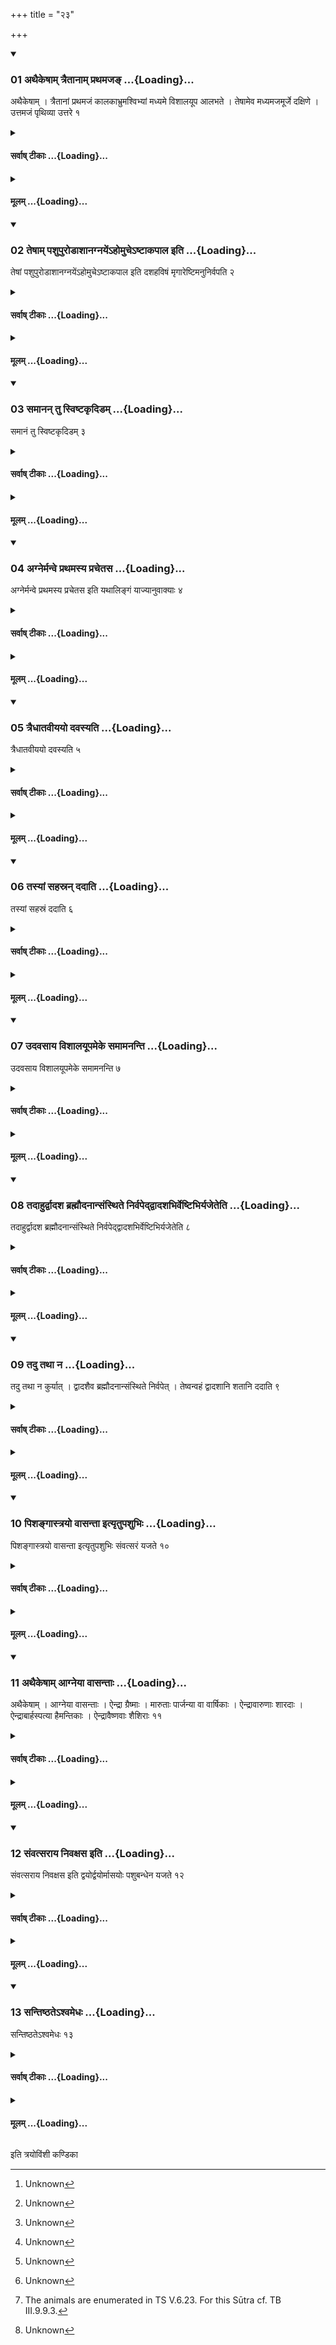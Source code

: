 +++
title = "२३"

+++

<div class="js_include" includetitle="true" newlevelforh1="3" unfilled url="/vedAH_yajuH/taittirIyam/sUtram/ApastambaH/shrautam/vishvAsa-prastutiH/20/23/01_athaikeShAm_traitAnAm_prathamaja~N.md">
<details open><summary><h3>01 अथैकेषाम् त्रैतानाम् प्रथमजङ् ...{Loading}...</h3></summary>

अथैकेषाम् । त्रैतानां प्रथमजं कालकाभ्रुमश्विभ्यां मध्यमे विशालयूप आलभते । तेषामेव मध्यमजमूर्जे दक्षिणे । उत्तमजं पृथिव्या उत्तरे १
</details>
</div>
<div class="js_include collapsed" newlevelforh1="4" title="सर्वाष् टीकाः" unfilled url="/vedAH_yajuH/taittirIyam/sUtram/ApastambaH/shrautam/sarvASh_TIkAH/20/23/01_athaikeShAm_traitAnAm_prathamaja~N.md">
<details><summary><h4>सर्वाष् टीकाः ...{Loading}...</h4></summary>
<details><summary>थिते</summary>

1. Now according to some[^1] (the Adhvaryu) seizes the black-brown, first born (he-goat) out of a triplet for Aśvins at the middle (branch) of the big sacrificial post, the one born in the middle of the same (triplet) for Ūrj at the southern (right) (branch) of the big sacrificial post and the one born last of the (same triplet) for the Earth at the northern (left) (branch) of the big sacrificial post.  

[^1]: Unknown 
</details>
</details>
</div>
<div class="js_include collapsed" newlevelforh1="4" title="मूलम्" unfilled url="/vedAH_yajuH/taittirIyam/sUtram/ApastambaH/shrautam/mUlam/20/23/01_athaikeShAm_traitAnAm_prathamaja~N.md">
<details><summary><h4>मूलम् ...{Loading}...</h4></summary>

अथैकेषाम् । त्रैतानां प्रथमजं कालकाभ्रुमश्विभ्यां मध्यमे विशालयूप आलभते । तेषामेव मध्यमजमूर्जे दक्षिणे । उत्तमजं पृथिव्या उत्तरे १
</details>
</div>
<div class="js_include" includetitle="true" newlevelforh1="3" unfilled url="/vedAH_yajuH/taittirIyam/sUtram/ApastambaH/shrautam/vishvAsa-prastutiH/20/23/02_teShAm_pashupuroDAshAnagnayeM-homuche-ShTAkapAla_iti.md">
<details open><summary><h3>02 तेषाम् पशुपुरोडाशानग्नयेंऽहोमुचेऽष्टाकपाल इति ...{Loading}...</h3></summary>

तेषां पशुपुरोडाशानग्नयेंऽहोमुचेऽष्टाकपाल इति दशहविषं मृगारेष्टिमनुनिर्वपति २
</details>
</div>
<div class="js_include collapsed" newlevelforh1="4" title="सर्वाष् टीकाः" unfilled url="/vedAH_yajuH/taittirIyam/sUtram/ApastambaH/shrautam/sarvASh_TIkAH/20/23/02_teShAm_pashupuroDAshAnagnayeM-homuche-ShTAkapAla_iti.md">
<details><summary><h4>सर्वाष् टीकाः ...{Loading}...</h4></summary>
<details><summary>थिते</summary>

2. Immediately after the animal-sacrificial-breads of them are offered, he performs Mr̥gāreṣṭi consisting of ten offerings like a sacrificial bread on eight potsherds to Agni Aṁhomuc etc.[^1]  

[^1]: Cf. TS VII.5.22; TB III.9.16.4.  
</details>
</details>
</div>
<div class="js_include collapsed" newlevelforh1="4" title="मूलम्" unfilled url="/vedAH_yajuH/taittirIyam/sUtram/ApastambaH/shrautam/mUlam/20/23/02_teShAm_pashupuroDAshAnagnayeM-homuche-ShTAkapAla_iti.md">
<details><summary><h4>मूलम् ...{Loading}...</h4></summary>

तेषां पशुपुरोडाशानग्नयेंऽहोमुचेऽष्टाकपाल इति दशहविषं मृगारेष्टिमनुनिर्वपति २
</details>
</div>
<div class="js_include" includetitle="true" newlevelforh1="3" unfilled url="/vedAH_yajuH/taittirIyam/sUtram/ApastambaH/shrautam/vishvAsa-prastutiH/20/23/03_samAnan_tu_sviShTakRdiDam.md">
<details open><summary><h3>03 समानन् तु स्विष्टकृदिडम् ...{Loading}...</h3></summary>

समानं तु स्विष्टकृदिडम् ३
</details>
</div>
<div class="js_include collapsed" newlevelforh1="4" title="सर्वाष् टीकाः" unfilled url="/vedAH_yajuH/taittirIyam/sUtram/ApastambaH/shrautam/sarvASh_TIkAH/20/23/03_samAnan_tu_sviShTakRdiDam.md">
<details><summary><h4>सर्वाष् टीकाः ...{Loading}...</h4></summary>
<details><summary>थिते</summary>

3. The Sviṣṭakr̥t and Ida of the animal-sacrificial-breads and of the Mr̥gāreṣṭi should be the same (i.e.common).  
</details>
</details>
</div>
<div class="js_include collapsed" newlevelforh1="4" title="मूलम्" unfilled url="/vedAH_yajuH/taittirIyam/sUtram/ApastambaH/shrautam/mUlam/20/23/03_samAnan_tu_sviShTakRdiDam.md">
<details><summary><h4>मूलम् ...{Loading}...</h4></summary>

समानं तु स्विष्टकृदिडम् ३
</details>
</div>
<div class="js_include" includetitle="true" newlevelforh1="3" unfilled url="/vedAH_yajuH/taittirIyam/sUtram/ApastambaH/shrautam/vishvAsa-prastutiH/20/23/04_agnermanve_prathamasya_prachetasa.md">
<details open><summary><h3>04 अग्नेर्मन्वे प्रथमस्य प्रचेतस ...{Loading}...</h3></summary>

अग्नेर्मन्वे प्रथमस्य प्रचेतस इति यथालिङ्गं याज्यानुवाक्याः ४
</details>
</div>
<div class="js_include collapsed" newlevelforh1="4" title="सर्वाष् टीकाः" unfilled url="/vedAH_yajuH/taittirIyam/sUtram/ApastambaH/shrautam/sarvASh_TIkAH/20/23/04_agnermanve_prathamasya_prachetasa.md">
<details><summary><h4>सर्वाष् टीकाः ...{Loading}...</h4></summary>
<details><summary>थिते</summary>

4. The invitatory and offering verses of the Mr̥gāreṣṭi should be agner manve prathamasya... in accordance with the characteristic words.  
</details>
</details>
</div>
<div class="js_include collapsed" newlevelforh1="4" title="मूलम्" unfilled url="/vedAH_yajuH/taittirIyam/sUtram/ApastambaH/shrautam/mUlam/20/23/04_agnermanve_prathamasya_prachetasa.md">
<details><summary><h4>मूलम् ...{Loading}...</h4></summary>

अग्नेर्मन्वे प्रथमस्य प्रचेतस इति यथालिङ्गं याज्यानुवाक्याः ४
</details>
</div>
<div class="js_include" includetitle="true" newlevelforh1="3" unfilled url="/vedAH_yajuH/taittirIyam/sUtram/ApastambaH/shrautam/vishvAsa-prastutiH/20/23/05_traidhAtavIyayo_davasyati.md">
<details open><summary><h3>05 त्रैधातवीययो दवस्यति ...{Loading}...</h3></summary>

त्रैधातवीययो दवस्यति ५
</details>
</div>
<div class="js_include collapsed" newlevelforh1="4" title="सर्वाष् टीकाः" unfilled url="/vedAH_yajuH/taittirIyam/sUtram/ApastambaH/shrautam/sarvASh_TIkAH/20/23/05_traidhAtavIyayo_davasyati.md">
<details><summary><h4>सर्वाष् टीकाः ...{Loading}...</h4></summary>
<details><summary>थिते</summary>

5. With the Traidhātavīyā-offering he concludes.[^1]  

[^1]: See XX.8.4 where this isti is prescribed to be performed as the Dīkṣaṇīyeṣṭi. 

</details>
</details>
</div>
<div class="js_include collapsed" newlevelforh1="4" title="मूलम्" unfilled url="/vedAH_yajuH/taittirIyam/sUtram/ApastambaH/shrautam/mUlam/20/23/05_traidhAtavIyayo_davasyati.md">
<details><summary><h4>मूलम् ...{Loading}...</h4></summary>

त्रैधातवीययो दवस्यति ५
</details>
</div>
<div class="js_include" includetitle="true" newlevelforh1="3" unfilled url="/vedAH_yajuH/taittirIyam/sUtram/ApastambaH/shrautam/vishvAsa-prastutiH/20/23/06_tasyAM_sahasran_dadAti.md">
<details open><summary><h3>06 तस्यां सहस्रन् ददाति ...{Loading}...</h3></summary>

तस्यां सहस्रं ददाति ६
</details>
</div>
<div class="js_include collapsed" newlevelforh1="4" title="सर्वाष् टीकाः" unfilled url="/vedAH_yajuH/taittirIyam/sUtram/ApastambaH/shrautam/sarvASh_TIkAH/20/23/06_tasyAM_sahasran_dadAti.md">
<details><summary><h4>सर्वाष् टीकाः ...{Loading}...</h4></summary>
<details><summary>थिते</summary>

6. In it (the sacrificer) gives one thousand (cows). 
</details>
</details>
</div>
<div class="js_include collapsed" newlevelforh1="4" title="मूलम्" unfilled url="/vedAH_yajuH/taittirIyam/sUtram/ApastambaH/shrautam/mUlam/20/23/06_tasyAM_sahasran_dadAti.md">
<details><summary><h4>मूलम् ...{Loading}...</h4></summary>

तस्यां सहस्रं ददाति ६
</details>
</div>
<div class="js_include" includetitle="true" newlevelforh1="3" unfilled url="/vedAH_yajuH/taittirIyam/sUtram/ApastambaH/shrautam/vishvAsa-prastutiH/20/23/07_udavasAya_vishAlayUpameke_samAmananti.md">
<details open><summary><h3>07 उदवसाय विशालयूपमेके समामनन्ति ...{Loading}...</h3></summary>

उदवसाय विशालयूपमेके समामनन्ति ७
</details>
</div>
<div class="js_include collapsed" newlevelforh1="4" title="सर्वाष् टीकाः" unfilled url="/vedAH_yajuH/taittirIyam/sUtram/ApastambaH/shrautam/sarvASh_TIkAH/20/23/07_udavasAya_vishAlayUpameke_samAmananti.md">
<details><summary><h4>सर्वाष् टीकाः ...{Loading}...</h4></summary>
<details><summary>थिते</summary>

7. According to some (ritualists) having pulled out the big sacrificial post[^1] (the Traidhātavīyā-offering should be performed).  

[^1]: For this See XX.22.14. 
</details>
</details>
</div>
<div class="js_include collapsed" newlevelforh1="4" title="मूलम्" unfilled url="/vedAH_yajuH/taittirIyam/sUtram/ApastambaH/shrautam/mUlam/20/23/07_udavasAya_vishAlayUpameke_samAmananti.md">
<details><summary><h4>मूलम् ...{Loading}...</h4></summary>

उदवसाय विशालयूपमेके समामनन्ति ७
</details>
</div>
<div class="js_include" includetitle="true" newlevelforh1="3" unfilled url="/vedAH_yajuH/taittirIyam/sUtram/ApastambaH/shrautam/vishvAsa-prastutiH/20/23/08_tadAhurdvAdasha_brahmaudanAnsaMsthite_nirvapeddvAdashabhirveShTibhiryajeteti.md">
<details open><summary><h3>08 तदाहुर्द्वादश ब्रह्मौदनान्संस्थिते निर्वपेद्द्वादशभिर्वेष्टिभिर्यजेतेति ...{Loading}...</h3></summary>

तदाहुर्द्वादश ब्रह्मौदनान्संस्थिते निर्वपेद्द्वादशभिर्वेष्टिभिर्यजेतेति ८
</details>
</div>
<div class="js_include collapsed" newlevelforh1="4" title="सर्वाष् टीकाः" unfilled url="/vedAH_yajuH/taittirIyam/sUtram/ApastambaH/shrautam/sarvASh_TIkAH/20/23/08_tadAhurdvAdasha_brahmaudanAnsaMsthite_nirvapeddvAdashabhirveShTibhiryajeteti.md">
<details><summary><h4>सर्वाष् टीकाः ...{Loading}...</h4></summary>
<details><summary>थिते</summary>

8. It is said, “After (the Aśvamedha-sacrifice) has stood completely established (i.e. concluded) he (the sacrificer) should prepare twelve rice-paps to be consumed by Brahmins or perform twelve offerings”[^1].  

[^1]: Cf. TB III.9.18.1. 
</details>
</details>
</div>
<div class="js_include collapsed" newlevelforh1="4" title="मूलम्" unfilled url="/vedAH_yajuH/taittirIyam/sUtram/ApastambaH/shrautam/mUlam/20/23/08_tadAhurdvAdasha_brahmaudanAnsaMsthite_nirvapeddvAdashabhirveShTibhiryajeteti.md">
<details><summary><h4>मूलम् ...{Loading}...</h4></summary>

तदाहुर्द्वादश ब्रह्मौदनान्संस्थिते निर्वपेद्द्वादशभिर्वेष्टिभिर्यजेतेति ८
</details>
</div>
<div class="js_include" includetitle="true" newlevelforh1="3" unfilled url="/vedAH_yajuH/taittirIyam/sUtram/ApastambaH/shrautam/vishvAsa-prastutiH/20/23/09_tadu_tathA_na.md">
<details open><summary><h3>09 तदु तथा न ...{Loading}...</h3></summary>

तदु तथा न कुर्यात् । द्वादशैव ब्रह्मौदनान्संस्थिते निर्वपेत् । तेष्वन्वहं द्वादशानि शतानि ददाति ९
</details>
</div>
<div class="js_include collapsed" newlevelforh1="4" title="सर्वाष् टीकाः" unfilled url="/vedAH_yajuH/taittirIyam/sUtram/ApastambaH/shrautam/sarvASh_TIkAH/20/23/09_tadu_tathA_na.md">
<details><summary><h4>सर्वाष् टीकाः ...{Loading}...</h4></summary>
<details><summary>थिते</summary>

9. But rather one should not do this. One should, after (the Aśvamedha sacrifice) has been completely established, prepare twelve rice-paps to be consumed by Brahmins. In connection with them (paps), every day one should give twelve hundred cows.  
</details>
</details>
</div>
<div class="js_include collapsed" newlevelforh1="4" title="मूलम्" unfilled url="/vedAH_yajuH/taittirIyam/sUtram/ApastambaH/shrautam/mUlam/20/23/09_tadu_tathA_na.md">
<details><summary><h4>मूलम् ...{Loading}...</h4></summary>

तदु तथा न कुर्यात् । द्वादशैव ब्रह्मौदनान्संस्थिते निर्वपेत् । तेष्वन्वहं द्वादशानि शतानि ददाति ९
</details>
</div>
<div class="js_include" includetitle="true" newlevelforh1="3" unfilled url="/vedAH_yajuH/taittirIyam/sUtram/ApastambaH/shrautam/vishvAsa-prastutiH/20/23/10_pishangAstrayo_vAsantA_ityRtupashubhiH.md">
<details open><summary><h3>10 पिशङ्गास्त्रयो वासन्ता इत्यृतुपशुभिः ...{Loading}...</h3></summary>

पिशङ्गास्त्रयो वासन्ता इत्यृतुपशुभिः संवत्सरं यजते १०
</details>
</div>
<div class="js_include collapsed" newlevelforh1="4" title="सर्वाष् टीकाः" unfilled url="/vedAH_yajuH/taittirIyam/sUtram/ApastambaH/shrautam/sarvASh_TIkAH/20/23/10_pishangAstrayo_vAsantA_ityRtupashubhiH.md">
<details><summary><h4>सर्वाष् टीकाः ...{Loading}...</h4></summary>
<details><summary>थिते</summary>

10. Throughout the year[^1] should perform animal sacrifices to the R̥tus (seasons) viz. three yellowish he-goats, to Vasanta (spring) etc.[^2]  

[^1]: On the joint days at the beginning of a season. See the 12" Sūtra below.  

[^2]: The animals are enumerated in TS V.6.23. For this Sūtra cf. TB III.9.9.3.  
</details>
</details>
</div>
<div class="js_include collapsed" newlevelforh1="4" title="मूलम्" unfilled url="/vedAH_yajuH/taittirIyam/sUtram/ApastambaH/shrautam/mUlam/20/23/10_pishangAstrayo_vAsantA_ityRtupashubhiH.md">
<details><summary><h4>मूलम् ...{Loading}...</h4></summary>

पिशङ्गास्त्रयो वासन्ता इत्यृतुपशुभिः संवत्सरं यजते १०
</details>
</div>
<div class="js_include" includetitle="true" newlevelforh1="3" unfilled url="/vedAH_yajuH/taittirIyam/sUtram/ApastambaH/shrautam/vishvAsa-prastutiH/20/23/11_athaikeShAm_AgneyA_vAsantAH.md">
<details open><summary><h3>11 अथैकेषाम् आग्नेया वासन्ताः ...{Loading}...</h3></summary>

अथैकेषाम् । आग्नेया वासन्ताः । ऐन्द्रा ग्रैष्माः । मारुताः पार्जन्या वा वार्षिकाः । ऐन्द्रावारुणाः शारदाः । ऐन्द्राबार्हस्पत्या हैमन्तिकाः । ऐन्द्रावैष्णवाः शैशिराः ११
</details>
</div>
<div class="js_include collapsed" newlevelforh1="4" title="सर्वाष् टीकाः" unfilled url="/vedAH_yajuH/taittirIyam/sUtram/ApastambaH/shrautam/sarvASh_TIkAH/20/23/11_athaikeShAm_AgneyA_vAsantAH.md">
<details><summary><h4>सर्वाष् टीकाः ...{Loading}...</h4></summary>
<details><summary>थिते</summary>

11. According to some (ritualists)[^1] the animals to be killed in the spring should be offered to Agni; those in summer to Indra; those in the rainy season to Maruts or to Parjanya, those in the Autumn to Indra-Varuṇa, those in the winter season to Indra-Br̥haspati (and) those in the cold season to Indra-Viṣṇu.  

[^1]: Perhaps the followers of the white YV : cp. ŚB XIII.5.4.28.  
</details>
</details>
</div>
<div class="js_include collapsed" newlevelforh1="4" title="मूलम्" unfilled url="/vedAH_yajuH/taittirIyam/sUtram/ApastambaH/shrautam/mUlam/20/23/11_athaikeShAm_AgneyA_vAsantAH.md">
<details><summary><h4>मूलम् ...{Loading}...</h4></summary>

अथैकेषाम् । आग्नेया वासन्ताः । ऐन्द्रा ग्रैष्माः । मारुताः पार्जन्या वा वार्षिकाः । ऐन्द्रावारुणाः शारदाः । ऐन्द्राबार्हस्पत्या हैमन्तिकाः । ऐन्द्रावैष्णवाः शैशिराः ११
</details>
</div>
<div class="js_include" includetitle="true" newlevelforh1="3" unfilled url="/vedAH_yajuH/taittirIyam/sUtram/ApastambaH/shrautam/vishvAsa-prastutiH/20/23/12_saMvatsarAya_nivaxasa_iti.md">
<details open><summary><h3>12 संवत्सराय निवक्षस इति ...{Loading}...</h3></summary>

संवत्सराय निवक्षस इति द्वयोर्द्वयोर्मासयोः पशुबन्धेन यजते १२
</details>
</div>
<div class="js_include collapsed" newlevelforh1="4" title="सर्वाष् टीकाः" unfilled url="/vedAH_yajuH/taittirIyam/sUtram/ApastambaH/shrautam/sarvASh_TIkAH/20/23/12_saMvatsarAya_nivaxasa_iti.md">
<details><summary><h4>सर्वाष् टीकाः ...{Loading}...</h4></summary>
<details><summary>थिते</summary>

12. (At the end of the year, three he-goats) with fallen breast (should be offered) to the Saṁvastava (year). One performs the animal-sacrifice(s) (in honour of the R̥tus) after every two months.  
</details>
</details>
</div>
<div class="js_include collapsed" newlevelforh1="4" title="मूलम्" unfilled url="/vedAH_yajuH/taittirIyam/sUtram/ApastambaH/shrautam/mUlam/20/23/12_saMvatsarAya_nivaxasa_iti.md">
<details><summary><h4>मूलम् ...{Loading}...</h4></summary>

संवत्सराय निवक्षस इति द्वयोर्द्वयोर्मासयोः पशुबन्धेन यजते १२
</details>
</div>
<div class="js_include" includetitle="true" newlevelforh1="3" unfilled url="/vedAH_yajuH/taittirIyam/sUtram/ApastambaH/shrautam/vishvAsa-prastutiH/20/23/13_santiShThate-shvamedhaH.md">
<details open><summary><h3>13 सन्तिष्ठतेऽश्वमेधः ...{Loading}...</h3></summary>

सन्तिष्ठतेऽश्वमेधः १३
</details>
</div>
<div class="js_include collapsed" newlevelforh1="4" title="सर्वाष् टीकाः" unfilled url="/vedAH_yajuH/taittirIyam/sUtram/ApastambaH/shrautam/sarvASh_TIkAH/20/23/13_santiShThate-shvamedhaH.md">
<details><summary><h4>सर्वाष् टीकाः ...{Loading}...</h4></summary>
<details><summary>थिते</summary>

13. Thus the Aśvamedha stands completely established.  
</details>
</details>
</div>
<div class="js_include collapsed" newlevelforh1="4" title="मूलम्" unfilled url="/vedAH_yajuH/taittirIyam/sUtram/ApastambaH/shrautam/mUlam/20/23/13_santiShThate-shvamedhaH.md">
<details><summary><h4>मूलम् ...{Loading}...</h4></summary>

सन्तिष्ठतेऽश्वमेधः १३
</details>
</div>

  
इति त्रयोविंशी कण्डिका 
